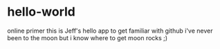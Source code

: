 # hello-world
online primer
this is Jeff's hello app to get familiar with github
i've never been to the moon but i know where to get
moon rocks  ;)
